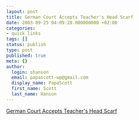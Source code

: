 ```yaml
---
layout: post
title: German Court Accepts Teacher's Head Scarf
date: 2003-09-25 04:09:28.000000000 +02:00
categories:
- quick links
tags: []
status: publish
type: post
published: true
meta: {}
author:
  login: shanson
  email: papascott-wp@gmail.com
  display_name: PapaScott
  first_name: Scott
  last_name: Hanson
---
```

<p><a title="Unless there's a law against it..." href="http://www.nytimes.com/2003/09/25/international/europe/25GERM.html?ex=1065067200&en=0389ce1d07cfde41&ei=5062&partner=GOOGLE">German Court Accepts Teacher's Head Scarf</a></p>
